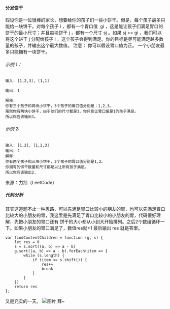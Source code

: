 #### 分发饼干

假设你是一位很棒的家长，想要给你的孩子们一些小饼干。但是，每个孩子最多只能给一块饼干。对每个孩子 i ，都有一个胃口值  gi ，这是能让孩子们满足胃口的饼干的最小尺寸；并且每块饼干 j ，都有一个尺寸 sj 。如果 sj >= gi ，我们可以将这个饼干 j 分配给孩子 i ，这个孩子会得到满足。你的目标是尽可能满足越多数量的孩子，并输出这个最大数值。
注意：
你可以假设胃口值为正。
一个小朋友最多只能拥有一块饼干。

###### 示例 1：

```
输入: [1,2,3], [1,1]

输出: 1

解释:
你有三个孩子和两块小饼干，3个孩子的胃口值分别是：1,2,3。
虽然你有两块小饼干，由于他们的尺寸都是1，你只能让胃口值是1的孩子满足。
所以你应该输出1。

```

###### 示例 2:

```
输入: [1,2], [1,2,3]
输出: 2
解释:
你有两个孩子和三块小饼干，2个孩子的胃口值分别是1,2。
你拥有的饼干数量和尺寸都足以让所有孩子满足。
所以你应该输出2.
```

来源：力扣（LeetCode）

##### 代码分析
其实这道题不止一种思路，可以先满足胃口比较小的朋友的胃，也可以先满足胃口比较大的小朋友的胃，我这里是先满足了胃口比较小的小朋友的胃，代码很好理解，先把小朋友的胃口还有
饼干的大小都从小到大开始排列。之后2个数组循环一下。如果小朋友的胃口满足了，数值res就+1 最后输出 res 就是答案。 

```
var findContentChildren = function (g, s) {
    let res = 0
    s = s.sort((a, b) => a - b)
    g.sort((a, b) => a - b).forEach(item => {
        while (s.length) {
            if (item <= s.shift()) {
                res++
                break
            }
        }
    })
    return res
};
```

又是充实的一天。
![图片](https://github.com/w-joker/leetcode-javascript/blob/master/image/16f40d8a3ac4357.jpg)
拜~

